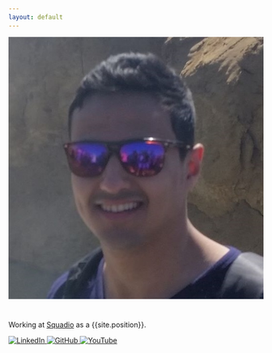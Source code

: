 ```yaml
---
layout: default
---
```


<div class="profile">
  <div class="profile-info">
    <img src="assets/images/profile.jpg" alt="Profile Picture" class="circular-image" />
    <h1 class="title"></h1>
    <p>Working at <a class="no-underline" href="https://squadio.com/">Squadio</a> as a {{site.position}}.</p>
    <div class="social-links">
      <a href="https://www.linkedin.com/in/mahmoud-anwer-842539114/" target="_blank">
        <img src="https://img.icons8.com/ios-filled/50/ffffff/linkedin.png" alt="LinkedIn" />
      </a>
      <!-- <a href="https://github.com/your-username" target="_blank">
        <img src="https://img.icons8.com/ios-filled/50/ffffff/medium.png" alt="Medium" />
      </a> -->
      <a href="https://github.com/mahmoud-anwer" target="_blank">
        <img src="https://img.icons8.com/ios-filled/50/ffffff/github.png" alt="GitHub" />
      </a>
      <a href="https://www.youtube.com/channel/UCBOVy9kaqsVpqj9LATKBWOA" target="_blank">
        <img src="https://img.icons8.com/ios-filled/50/ffffff/youtube.png" alt="YouTube" />
      </a>
    </div>
  </div>
</div>
